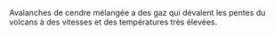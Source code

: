 Avalanches de cendre mélangée a des gaz qui dévalent les pentes du volcans à des vitesses et des températures très élevées.